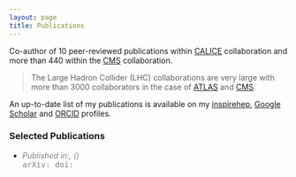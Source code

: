 ```yaml
---
layout: page
title: Publications
---
```


Co-author of 10 peer-reviewed publications within [CALICE](https://twiki.cern.ch/twiki/bin/view/CALICE/WebHome) collaboration and more than 440 within the [CMS](https://cms.cern/collaboration) collaboration.
> The Large Hadron Collider (LHC) collaborations are very large with more than 3000 collaborators in the case of [ATLAS](https://atlas.cern/) and [CMS](https://cms.cern/collaboration).

An up-to-date list of my publications is available on my [inspirehep](https://inspirehep.net/authors/1235870), [Google Scholar](https://scholar.google.com/citations?user=mpUtWscAAAAJ) and 
[ORCID](https://orcid.org/0000-0003-4916-7752) profiles.

### Selected Publications
<bibtex src="{{ site.url }}/assets/bib/pub.bib"></bibtex>
<div id="bibtex_display"></div>

<div class="bibtex_template">
  <ul class="list">
  <li>
  <span class="title" style="color: #9E3E3C;font-weight: bold;"></span>
  <div style="font-style: italic;color: grey;">
    <span class="if journal">
      Published in:<span class="journal"></span>,
      <span class="volume"></span>
      (<span class="year"></span>)
      <span class="pages"></span><br>
    </span>
    <span class="if eprint"
          style="font-family: monospace;font-style: normal;">
      arXiv:<a class="bibtexVar" href="https://arxiv.org/abs/+EPRINT+" extra="eprint"><span class="eprint"></span></a>
    </span>
    <span class="if doi"
          style="font-family: monospace;font-style: normal;">
      doi:<a class="bibtexVar" href="http://dx.doi.org/+DOI+" extra="doi"><span class="doi"></span></a>
    </span>
  </div>
  </li><!-- hr -->
  </ul>
</div>
